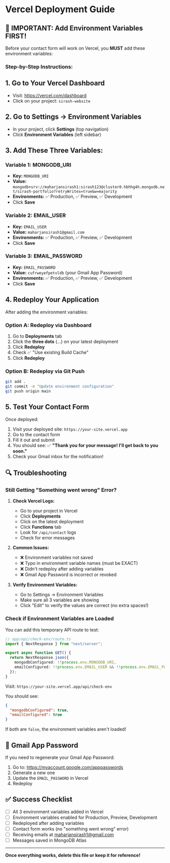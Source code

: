 # Vercel Deployment Guide

## 🚨 IMPORTANT: Add Environment Variables FIRST!

Before your contact form will work on Vercel, you **MUST** add these environment variables:

### Step-by-Step Instructions:

## 1. Go to Your Vercel Dashboard

- Visit: https://vercel.com/dashboard
- Click on your project: `sirash-website`

## 2. Go to Settings → Environment Variables

- In your project, click **Settings** (top navigation)
- Click **Environment Variables** (left sidebar)

## 3. Add These Three Variables:

### Variable 1: MONGODB_URI

- **Key:** `MONGODB_URI`
- **Value:** `mongodb+srv://maharjansirash1:sirash123@cluster0.hbhhg4h.mongodb.net/sirash-portfolio?retryWrites=true&w=majority`
- **Environments:** ✅ Production, ✅ Preview, ✅ Development
- Click **Save**

### Variable 2: EMAIL_USER

- **Key:** `EMAIL_USER`
- **Value:** `maharjansirash1@gmail.com`
- **Environments:** ✅ Production, ✅ Preview, ✅ Development
- Click **Save**

### Variable 3: EMAIL_PASSWORD

- **Key:** `EMAIL_PASSWORD`
- **Value:** `cufrweyefpetvldb` (your Gmail App Password)
- **Environments:** ✅ Production, ✅ Preview, ✅ Development
- Click **Save**

## 4. Redeploy Your Application

After adding the environment variables:

### Option A: Redeploy via Dashboard

1. Go to **Deployments** tab
2. Click the **three dots** (...) on your latest deployment
3. Click **Redeploy**
4. Check ✅ "Use existing Build Cache"
5. Click **Redeploy**

### Option B: Redeploy via Git Push

```bash
git add .
git commit -m "Update environment configuration"
git push origin main
```

## 5. Test Your Contact Form

Once deployed:

1. Visit your deployed site: `https://your-site.vercel.app`
2. Go to the contact form
3. Fill it out and submit
4. You should see: ✅ **"Thank you for your message! I'll get back to you soon."**
5. Check your Gmail inbox for the notification!

## 🔍 Troubleshooting

### Still Getting "Something went wrong" Error?

1. **Check Vercel Logs:**

   - Go to your project in Vercel
   - Click **Deployments**
   - Click on the latest deployment
   - Click **Functions** tab
   - Look for `/api/contact` logs
   - Check for error messages

2. **Common Issues:**

   - ❌ Environment variables not saved
   - ❌ Typo in environment variable names (must be EXACT)
   - ❌ Didn't redeploy after adding variables
   - ❌ Gmail App Password is incorrect or revoked

3. **Verify Environment Variables:**
   - Go to Settings → Environment Variables
   - Make sure all 3 variables are showing
   - Click "Edit" to verify the values are correct (no extra spaces!)

### Check if Environment Variables are Loaded

You can add this temporary API route to test:

```typescript
// app/api/check-env/route.ts
import { NextResponse } from "next/server";

export async function GET() {
  return NextResponse.json({
    mongodbConfigured: !!process.env.MONGODB_URI,
    emailConfigured: !!process.env.EMAIL_USER && !!process.env.EMAIL_PASSWORD,
  });
}
```

Visit: `https://your-site.vercel.app/api/check-env`

You should see:

```json
{
  "mongodbConfigured": true,
  "emailConfigured": true
}
```

If both are `false`, the environment variables aren't loaded!

## 📧 Gmail App Password

If you need to regenerate your Gmail App Password:

1. Go to: https://myaccount.google.com/apppasswords
2. Generate a new one
3. Update the `EMAIL_PASSWORD` in Vercel
4. Redeploy

## ✅ Success Checklist

- [ ] All 3 environment variables added in Vercel
- [ ] Environment variables enabled for Production, Preview, Development
- [ ] Redeployed after adding variables
- [ ] Contact form works (no "something went wrong" error)
- [ ] Receiving emails at maharjansirash1@gmail.com
- [ ] Messages saved in MongoDB Atlas

---

**Once everything works, delete this file or keep it for reference!**
